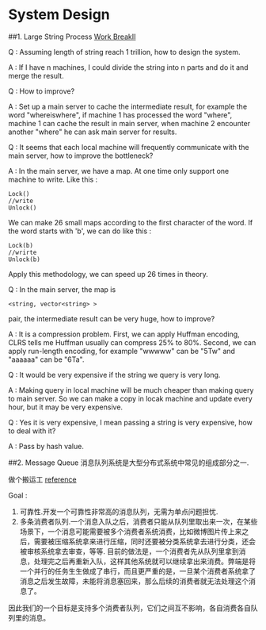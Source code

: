 # System Design

##1. Large String Process
[Work BreakII](https://leetcode.com/problems/word-break-ii/)

Q : Assuming length of string reach 1 trillion, how to design the system.

A : If I have n machines, I could divide the string into n parts and do it and merge the result.

Q : How to improve?

A : Set up a main server to cache the intermediate result, for example the word "whereiswhere", if machine 1 has processed the word "where", machine 1 can cache the result in main server, when machine 2 encounter another "where" he can ask main server for results.

Q : It seems that each local machine will frequently communicate with the main server, how to improve the bottleneck?

A : In the main server, we have a map. At one time only support one machine to write. Like this :
    
    Lock()
    //write
    Unlock()
    
We can make 26 small maps according to the first character of the word. If the word starts with 'b', we can do like this :

    Lock(b)
    //wrirte
    Unlock(b)
    
Apply this methodology, we can speed up 26 times in theory.

Q : In the main server, the map is 

    <string, vector<string> > 
pair, the intermediate result can be very huge, how to improve?

A : It is a compression problem. First, we can apply Huffman encoding, CLRS tells me Huffman usually can compress 25% to 80%. Second, we can apply run-length encoding, for example "wwwww" can be "5Tw" and "aaaaaa" can be "6Ta".

Q : It would be very expensive if the string we query is very long.

A : Making query in local machine will be much cheaper than making query to main server. So we can make a copy in locak machine and update every hour, but it may be very expensive.

Q : Yes it is very expensive, I mean passing a string is very expensive, how to deal with it?

A : Pass by hash value.

##2. Message Queue
消息队列系统是大型分布式系统中常见的组成部分之一.

做个搬运工 [reference](http://blog.buaa.us/talk-about-mq/)

Goal :
1. 可靠性.开发一个可靠性非常高的消息队列，无需为单点问题担忧.
2. 多条消费者队列.一个消息入队之后，消费者只能从队列里取出来一次，在某些场景下，一个消息可能需要被多个消费者系统消费，比如微博图片传上来之后，需要被压缩系统拿来进行压缩，同时还要被分类系统拿去进行分类，还会被审核系统拿去审查，等等. 目前的做法是，一个消费者先从队列里拿到消息，处理完之后再重新入队，这样其他系统就可以继续拿出来消费。弊端是将一个并行的任务生生做成了串行，而且更严重的是，一旦某个消费者系统拿了消息之后发生故障，未能将消息塞回来，那么后续的消费者就无法处理这个消息了。

因此我们的一个目标是支持多个消费者队列，它们之间互不影响，各自消费各自队列里的消息。
